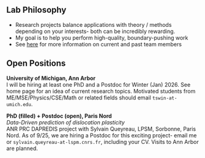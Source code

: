 ## Lab Philosophy
- Research projects balance applications with theory / methods depending on your interests- both can be incredibly rewarding.
- My goal is to help you perform high-quality, boundary-pushing work
- See <a href="/team">here</a> for more information on current and past team members 

## Open Positions
<strong>University of Michigan, Ann Arbor</strong><br>
I will be hiring at least one PhD and a Postdoc for Winter (Jan) 2026. See home page for an idea of current research topics. Motivated students from 
ME/MSE/Physics/CSE/Math or related fields should email <code>tswin-at-umich.edu</code>. 

<strong>PhD (filled) + Postdoc (open), Paris Nord</strong><br>
<em>Data-Driven prediction of dislocation plasticity</em><br>
ANR PRC DAPREDIS project with Sylvain Queyreau, LPSM, Sorbonne, Paris Nord.
As of 9/25, we are hiring a Postdoc for this exciting project- email me or <code>sylvain.queyreau-at-lspm.cnrs.fr</code>, including your CV. Visits to Ann Arbor are planned. 